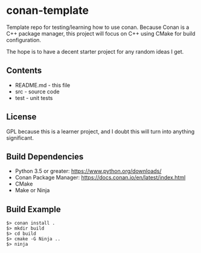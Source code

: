 # conan-template

Template repo for testing/learning how to use conan. 
Because Conan is a C++ package manager, this project 
will focus on C++ using CMake for build configuration.

The hope is to have a decent starter project for any
random ideas I get.

## Contents

- README.md - this file
- src - source code
- test - unit tests

## License

GPL because this is a learner project, and I doubt this will turn into anything significant.

## Build Dependencies

- Python 3.5 or greater: https://www.python.org/downloads/
- Conan Package Manager: https://docs.conan.io/en/latest/index.html
- CMake
- Make or Ninja

## Build Example

```
$> conan install .
$> mkdir build
$> cd build
$> cmake -G Ninja ..
$> ninja
```